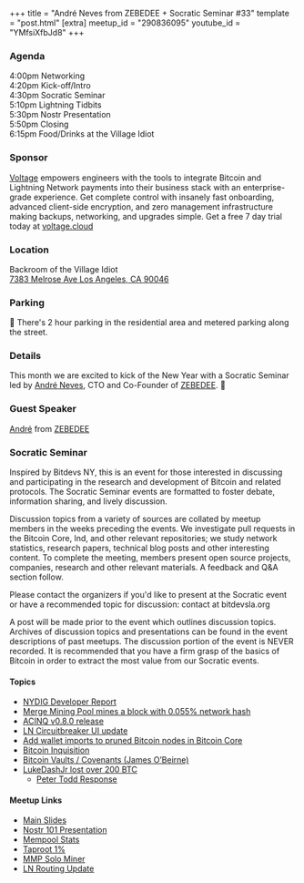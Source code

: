 +++
title = "André Neves from ZEBEDEE + Socratic Seminar #33"
template = "post.html"
[extra]
meetup_id = "290836095"
youtube_id = "YMfsiXfbJd8"
+++

### Agenda

4:00pm Networking  
4:20pm Kick-off/Intro  
4:30pm Socratic Seminar  
5:10pm Lightning Tidbits  
5:30pm Nostr Presentation  
5:50pm Closing  
6:15pm Food/Drinks at the Village Idiot  

### Sponsor

[Voltage] empowers engineers with the tools to integrate Bitcoin and Lightning Network payments into their business stack with an enterprise-grade experience. Get complete control with insanely fast onboarding, advanced client-side encryption, and zero management infrastructure making backups, networking, and upgrades simple. Get a free 7 day trial today at [voltage.cloud](https://voltage.cloud)

### Location
Backroom of the Village Idiot  
[7383 Melrose Ave Los Angeles, CA 90046](https://www.google.com/maps/search/?api=1&query=34.0838%2C%20-118.35095)  

### Parking

🚨 There's 2 hour parking in the residential area and metered parking along the street.

### Details

This month we are excited to kick of the New Year with a Socratic Seminar led by [André Neves](https://twitter.com/andreneves), CTO and Co-Founder of [ZEBEDEE](https://zebedee.io/). 🖖

### Guest Speaker

[André](https://twitter.com/andreneves) from [ZEBEDEE](https://twitter.com/zebedeeio)

### Socratic Seminar
Inspired by Bitdevs NY, this is an event for those interested in discussing and participating in the research and development of Bitcoin and related protocols. The Socratic Seminar events are formatted to foster debate, information sharing, and lively discussion.

Discussion topics from a variety of sources are collated by meetup members in the weeks preceding the events. We investigate pull requests in the Bitcoin Core, lnd, and other relevant repositories; we study network statistics, research papers, technical blog posts and other interesting content. To complete the meeting, members present open source projects, companies, research and other relevant materials. A feedback and Q&A section follow.

Please contact the organizers if you'd like to present at the Socratic event or have a recommended topic for discussion: contact at bitdevsla.org

A post will be made prior to the event which outlines discussion topics. Archives of discussion topics and presentations can be found in the event descriptions of past meetups. The discussion portion of the event is NEVER recorded. It is recommended that you have a firm grasp of the basics of Bitcoin in order to extract the most value from our Socratic events.
#### Topics

- [NYDIG Developer Report](https://assets-global.website-files.com/614e11536f66309636c98688/63208342664438223226c3de_NYDIG%20-%20Developers%20of%20Bitcoin%202022.pdf)
- [Merge Mining Pool mines a block with 0.055% network hash](https://mobile.twitter.com/BraiinsInsights/status/1603080683206983681)
- [ACINQ v0.8.0 release](https://github.com/ACINQ/eclair/blob/master/docs/release-notes/eclair-v0.8.0.md)
- [LN Circuitbreaker UI update](https://github.com/lightningequipment/circuitbreaker#readme)
- [Add wallet imports to pruned Bitcoin nodes in Bitcoin Core](https://github.com/bitcoin/bitcoin/pull/24865)
- [Bitcoin Inquisition](https://lists.linuxfoundation.org/pipermail/bitcoin-dev/2022-December/021275.html)
- [Bitcoin Vaults / Covenants (James O’Beirne)](https://t.co/7drmhLL3XS)
- [LukeDashJr lost over 200 BTC](https://twitter.com/LukeDashjr/status/1609613748364509184)
  - [Peter Todd Response](https://twitter.com/peterktodd/status/1609655629903265795)

#### Meetup Links
- [Main Slides](https://docs.google.com/presentation/d/12CaOd6F_0VyMrMCZ6ZNrUFVe8RstTE2G-52hfa2Y3Os/edit?usp=sharing)
- [Nostr 101 Presentation](https://docs.google.com/presentation/d/1schtxgubYnRNji58ldtVFZ8AVhL1QgNR_1alS2bHNqo/edit?usp=sharing)
- [Mempool Stats](https://jochen-hoenicke.de/queue/#BTC,3m,weight)
- [Taproot 1%](https://twitter.com/taproot_signal/status/1604250474894557185)
- [MMP Solo Miner](https://mobile.twitter.com/BraiinsInsights/status/1603082802328731649)
- [LN Routing Update](https://twitter.com/alexbosworth/status/1609217848416604163)
  
[Voltage]: https://voltage.cloud/


